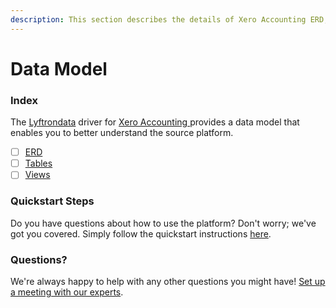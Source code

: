 ```yaml
---
description: This section describes the details of Xero Accounting ERD, Tables, and Views.
---
```


# Data Model

### Index

The  [Lyftrondata](https://www.lyftrondata.com/) driver for [Xero Accounting](https://www.lyftrondata.com/integration/xero-accounting/)[ ](https://www.lyftrondata.com/integration/xero-accounting/)provides a data model that enables you to better understand the source platform.

* [ ] [ERD](../../../finance-analytics/xero-accounting/data-model/erd.md)
* [ ] [Tables](../../../finance-analytics/xero-accounting/data-model/tables.md)
* [ ] [Views](../../../finance-analytics/xero-accounting/data-model/views.md)

### Quickstart Steps

Do you have questions about how to use the platform? Don't worry; we've got you covered. Simply follow the quickstart instructions [here](../../../../quickstart-steps.md).

### Questions? <a href="#questions" id="questions"></a>

We're always happy to help with any other questions you might have! [Set up a meeting with our experts](https://www.lyftrondata.com/book-a-meeting/).

